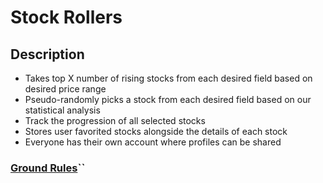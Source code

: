 # Stock Rollers

## Description
* Takes top X number of rising stocks from each desired field based on desired price range 
* Pseudo-randomly picks a stock from each desired field based on our statistical analysis
* Track the progression of all selected stocks
* Stores user favorited stocks alongside the details of each stock
* Everyone has their own account where profiles can be shared

### [Ground Rules](docs/ground-rules.md)``
